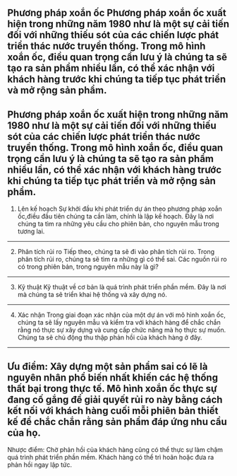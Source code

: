 Phương pháp xoắn ốc
Phương pháp xoắn ốc xuất hiện trong những năm 1980 như là một sự cải tiến đối với những 
thiếu sót của các chiến lược phát triển thác nước truyền thống.
Trong mô hình xoắn ốc, điều quan trọng cần lưu ý là  chúng ta sẽ tạo ra sản phẩm nhiều lần,
 có thể xác nhận với khách hàng trước khi chúng ta tiếp tục  phát triển và mở rộng sản phẩm.
---
 Phương pháp xoắn ốc xuất hiện trong những năm 1980 như là một sự cải tiến đối với những thiếu sót của các
 chiến lược phát triển thác nước truyền thống.
Trong mô hình xoắn ốc, điều quan trọng cần lưu ý là  chúng ta sẽ tạo ra sản phẩm nhiều lần, có thể xác 
nhận
 với khách hàng trước khi chúng ta tiếp tục  phát triển và mở rộng sản phẩm.
---
 1. Lên kế hoạch
 Sự khởi đầu khi phát triển dự án theo phương pháp xoắn ốc,điều đầu tiên chúng ta cần làm, chính là lập kế hoạch.
Đây là nơi chúng ta tìm ra những yêu cầu cho phiên bản, cho nguyên mẫu trong tương lai.
---
 2. Phân tích rủi ro
Tiếp theo, chúng ta sẽ đi vào phân tích rủi ro.
Trong phân tích rủi ro, chúng ta sẽ tìm ra những gì có thể sai.
Các nguồn rủi ro có trong phiên bản, trong nguyên mẫu này là gì?
---
 3. Kỹ thuật
Kỹ thuật về cơ bản là quá trình phát triển phần mềm.
Đây là nơi mà chúng ta sẽ triển khai hệ thống và xây dựng nó.
---
 4. Xác nhận
Trong giai đoạn xác nhận của một dự án với mô hình xoắn ốc, chúng ta sẽ lấy nguyên mẫu và kiểm tra với 
khách hàng để chắc chắn rằng nó thực sự xây dựng và cung cấp chức năng mà họ thực sự muốn.
Chúng ta sẽ chủ động thu thập phản hồi của khách hàng ở đây.
---
 Ưu điểm: Xây dựng một sản phẩm sai có lẽ là nguyên nhân phổ biến nhất khiến các hệ thống thất bại trong
 thực tế. Mô hình xoắn ốc thực sự đang cố gắng để giải quyết rủi ro này bằng cách kết nối với khách hàng 
 cuối mỗi phiên bản thiết kế để chắc chắn rằng sản phẩm đáp ứng nhu cầu của họ.
---
 Nhược điểm:
Chờ phản hồi của khách hàng cũng có thể thực sự làm chậm quá trình phát triển phần mềm. Khách hàng có 
thể trì hoãn hoặc đưa ra phản hồi ngay lập tức.
